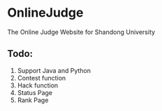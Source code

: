 # OnlineJudge
The Online Judge Website for Shandong University

## Todo:

1. Support Java and Python
1. Contest function
1. Hack function
1. Status Page
1. Rank Page
